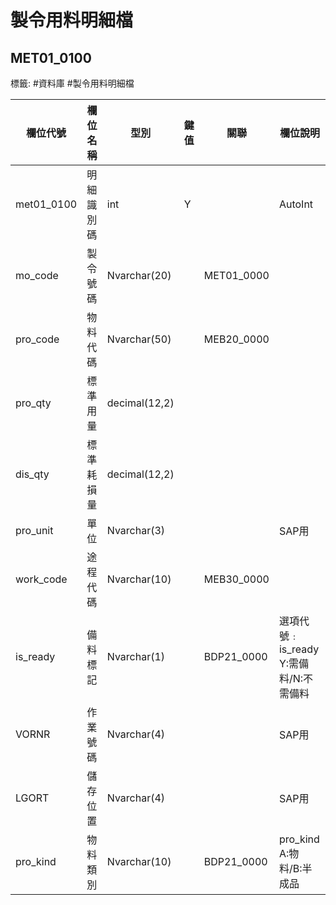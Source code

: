 # 製令用料明細檔
## MET01_0100
標籤: #資料庫 #製令用料明細檔

| 欄位代號        | 欄位名稱  | 型別            | 鍵值 | 關聯          | 欄位說明                           |
| ----------- | ----- | ------------- | -- | ----------- | ------------------------------ |
| met01\_0100 | 明細識別碼 | int           | Y  |             | AutoInt                        |
| mo\_code    | 製令號碼  | Nvarchar(20)  |    | MET01\_0000 |                                |
| pro\_code   | 物料代碼  | Nvarchar(50)  |    | MEB20\_0000 |                                |
| pro\_qty    | 標準用量  | decimal(12,2) |    |             |                                |
| dis\_qty    | 標準耗損量 | decimal(12,2) |    |             |                                |
| pro\_unit   | 單位    | Nvarchar(3)   |    |             | SAP用                           |
| work\_code  | 途程代碼  | Nvarchar(10)  |    | MEB30\_0000 |                                |
| is\_ready   | 備料標記  | Nvarchar(1)   |    | BDP21\_0000 | 選項代號﹕is\_ready<br>Y:需備料/N:不需備料 |
| VORNR       | 作業號碼  | Nvarchar(4)   |    |             | SAP用                           |
| LGORT       | 儲存位置  | Nvarchar(4)   |    |             | SAP用                           |
| pro\_kind   | 物料類別  | Nvarchar(10)  |    | BDP21\_0000 | pro\_kind A:物料/B:半成品           |